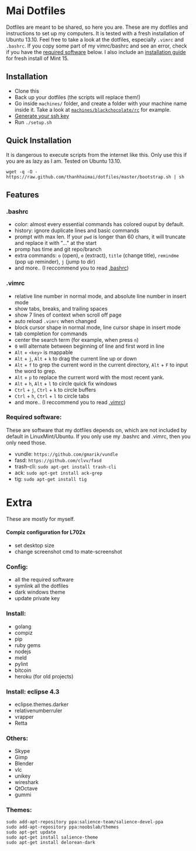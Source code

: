 # Mai Dotfiles #

Dotfiles are meant to be shared, so here you are.
These are my dotfiles and instructions to set up my computers. It is tested with a fresh installation of Ubuntu 13.10. Feel free to take a look at the dotfiles, especially `.vimrc` and `.bashrc`. If you copy some part of my vimrc/bashrc and see an error, check if you have the [required software](#required-software) below.
I also include an [installation guide](#installation-steps "Installation steps for Mint 15 Mate Edition") for fresh install of Mint 15.

## Installation
* Clone this
* Back up your dotfiles (the scripts will replace them!)
* Go inside `machines/` folder, and create a folder with your machine name inside it. Take a look at [`machines/blackchocolate/rc`](https://github.com/thanhhaimai/dotfiles/tree/master/machines/blackchocolate/rc) for example.
* [Generate your ssh key](https://help.github.com/articles/generating-ssh-keys)
* Run `./setup.sh`

## Quick Installation
It is dangerous to execute scripts from the internet like this. Only use this if you are as lazy as I am. Tested on Ubuntu 13.10.

    wget -q -O - https://raw.github.com/thanhhaimai/dotfiles/master/bootstrap.sh | sh

## Features ##

### .bashrc ###
* color: almost every essential commands has colored ouput by default.
* history: ignore duplicate lines and basic commands
* prompt with max len. If your `pwd` is longer than 60 chars, it will truncate and replace it with "..." at the start
* promp has time and git repo/branch
* extra commands: `o` (open), `e` (extract), `title` (change title), `remindme` (pop up reminder), `j` (jump to dir)
* and more.. (I reccommend you to read [.bashrc](https://github.com/thanhhaimai/dotfiles/blob/master/rc/.bashrc))

### .vimrc ###
* relative line number in normal mode, and absolute line number in insert mode
* show tabs, breaks, and trailing spaces
* show 7 lines of context when scroll off page
* auto reload `.vimrc` when changed
* block cursor shape in normal mode, line cursor shape in insert mode
* tab completion for commands
* center the search term (for example, when press `n`)
* `0` will alternate between beginning of line and first word in line
* `Alt` + `<key>` is mappable
* `Alt` + `j`, `Alt` + `k` to drag the current line up or down
* `Alt` + `f` to grep the current word in the current directory, `Alt` + `F` to input the word to grep.
* `Alt` + `p` to replace the current word with the most recent yank.
* `Alt` + `h`, `Alt` + `l` to circle quick fix windows
* `Ctrl` + `j`, `Ctrl` + `k` to circle buffers
* `Ctrl` + `h`, `Ctrl` + `l` to circle tabs
* and more.. (I reccommend you to read [.vimrc](https://github.com/thanhhaimai/dotfiles/blob/master/rc/.vimrc))

### Required software: ###

These are software that my dotfiles depends on, which are not included by default in LinuxMint/Ubuntu. If you only use my .bashrc and .vimrc, then you only need those.

* vundle: `https://github.com/gmarik/vundle`
* fasd: `https://github.com/clvv/fasd`
* trash-cli: `sudo apt-get install trash-cli`
* ack: `sudo apt-get install ack-grep`
* tig: `sudo apt-get install tig`

# Extra #

These are mostly for myself.

#### Compiz configuration for L702x ####
* set desktop size
* change screenshot cmd to mate-screenshot

### Config: ###

* all the required software
* symlink all the dotfiles
* dark windows theme
* update private key

### Install: ###

* golang
* compiz
* pip
* ruby gems
* nodejs
* meld
* pylint
* bitcoin
* heroku (for old projects)

### Install: eclipse 4.3 ###

* eclipse.themes.darker
* relativenumberruler
* vrapper
* Retta

### Others: ###

* Skype
* Gimp
* Blender
* vlc
* unikey
* wireshark
* QtOctave
* gummi

### Themes: ###
    sudo add-apt-repository ppa:salience-team/salience-devel-ppa
    sudo add-apt-repository ppa:noobslab/themes
    sudo apt-get update
    sudo apt-get install salience-theme
    sudo apt-get install delorean-dark
